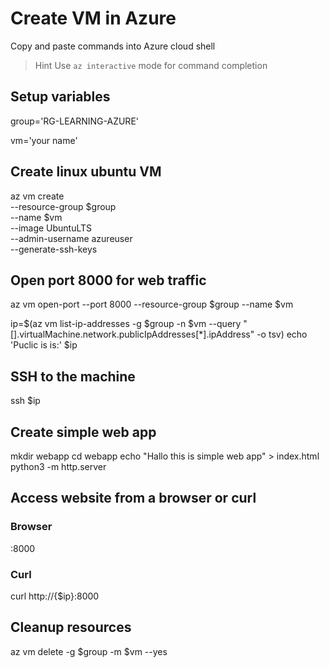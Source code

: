 # Create VM in Azure

Copy and paste commands into Azure cloud shell

> Hint
> Use `az interactive` mode for command completion

## Setup variables
group='RG-LEARNING-AZURE'

vm='your name'

## Create linux ubuntu VM
az vm create \
  --resource-group $group \
  --name $vm \
  --image UbuntuLTS \
  --admin-username azureuser \
  --generate-ssh-keys

## Open port 8000 for web traffic
az vm open-port --port 8000 --resource-group $group --name $vm

ip=$(az vm list-ip-addresses -g $group -n $vm --query "[].virtualMachine.network.publicIpAddresses[*].ipAddress" -o tsv)
echo 'Puclic is is:' $ip

## SSH to the machine
ssh $ip

## Create simple web app

mkdir webapp
cd webapp
echo "Hallo this is simple web app" > index.html
python3 -m http.server

## Access website from a browser or curl

### Browser

<IP Address>:8000

### Curl

curl http://{$ip}:8000

## Cleanup resources

az vm delete  -g $group -m $vm --yes
